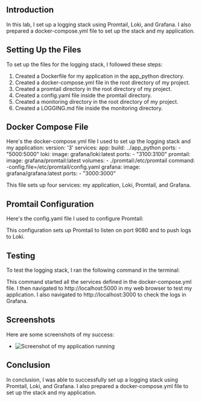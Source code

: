 ## Introduction

In this lab, I set up a logging stack using Promtail, Loki, and Grafana. I also prepared a docker-compose.yml file to set up the stack and my application.

## Setting Up the Files

To set up the files for the logging stack, I followed these steps:

1. Created a Dockerfile for my application in the app_python directory.
2. Created a docker-compose.yml file in the root directory of my project.
3. Created a promtail directory in the root directory of my project.
4. Created a config.yaml file inside the promtail directory.
5. Created a monitoring directory in the root directory of my project.
6. Created a LOGGING.md file inside the monitoring directory.

## Docker Compose File

Here's the docker-compose.yml file I used to set up the logging stack and my application:
    version: '3'
services:
  app:
    build: ../app_python
    ports:
      - "5000:5000"
  loki:
    image: grafana/loki:latest
    ports:
      - "3100:3100"
  promtail:
    image: grafana/promtail:latest
    volumes:
      - ./promtail:/etc/promtail
    command: -config.file=/etc/promtail/config.yaml
  grafana:
    image: grafana/grafana:latest
    ports:
      - "3000:3000"

This file sets up four services: my application, Loki, Promtail, and Grafana.

## Promtail Configuration

Here's the config.yaml file I used to configure Promtail:

This configuration sets up Promtail to listen on port 9080 and to push logs to Loki.

## Testing

To test the logging stack, I ran the following command in the terminal:

This command started all the services defined in the docker-compose.yml file. I then navigated to http://localhost:5000 in my web browser to test my application. I also navigated to http://localhost:3000 to check the logs in Grafana.

## Screenshots

Here are some screenshots of my success:

- ![Screenshot of my application running](/graffana.png)


## Conclusion

In conclusion, I was able to successfully set up a logging stack using Promtail, Loki, and Grafana. I also prepared a docker-compose.yml file to set up the stack and my application. 
